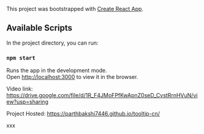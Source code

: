 This project was bootstrapped with [Create React App](https://github.com/facebook/create-react-app).

## Available Scripts

In the project directory, you can run:

### `npm start`

Runs the app in the development mode.<br />
Open [http://localhost:3000](http://localhost:3000) to view it in the browser.



Video link:
https://drive.google.com/file/d/1R_F4JMoFPfKwApnZ0seD_CvstRrnHVuN/view?usp=sharing


Project Hosted:
https://parthbakshi7446.github.io/tooltip-cn/


xxx
